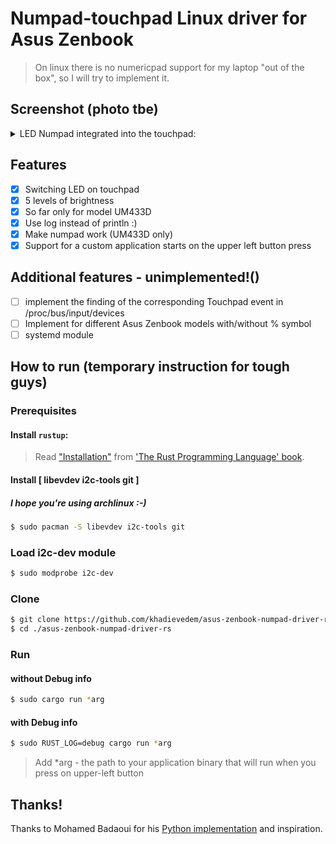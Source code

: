 # Numpad-touchpad Linux driver for Asus Zenbook
> On linux there is no numericpad support for my laptop "out of the box", so I will try to implement it.


## Screenshot (photo tbe)
<details>
  <summary>LED Numpad integrated into the touchpad:</summary>
  
  ![](https://github.com/khadievedem/asus-zenbook-numpad-driver-rs/blob/numericpad-img/numberpad.jpg)
  
</details>

## Features
- [x] Switching LED on touchpad
- [x] 5 levels of brightness
- [x] So far only for model UM433D
- [x] Use log instead of println :)
- [x] Make numpad work (UM433D only)
- [x] Support for a custom application starts on the upper left button press

## Additional features - unimplemented!()
- [ ] implement the finding of the corresponding Touchpad event in /proc/bus/input/devices
- [ ] Implement for different Asus Zenbook models with/without % symbol
- [ ] systemd module

## How to run (temporary instruction for tough guys)
### Prerequisites
#### Install `rustup`:
> Read ["Installation"] from ['The Rust Programming Language' book].

["Installation"]: https://doc.rust-lang.org/book/ch01-01-installation.html
['The Rust Programming Language' book]: https://doc.rust-lang.org/book/index.html

#### Install [ libevdev i2c-tools git ]
##### I hope you're using archlinux :-)
```sh
$ sudo pacman -S libevdev i2c-tools git
```

### Load i2c-dev module
```sh
$ sudo modprobe i2c-dev
```

### Clone
```sh
$ git clone https://github.com/khadievedem/asus-zenbook-numpad-driver-rs
$ cd ./asus-zenbook-numpad-driver-rs
```

### Run
#### without Debug info
```sh
$ sudo cargo run *arg
```
#### with Debug info
```sh
$ sudo RUST_LOG=debug cargo run *arg
```
> Add *arg - the path to your application binary that will run when you press on upper-left button


## Thanks!
Thanks to Mohamed Badaoui for his [Python implementation](https://github.com/mohamed-badaoui/asus-touchpad-numpad-driver) and inspiration.
